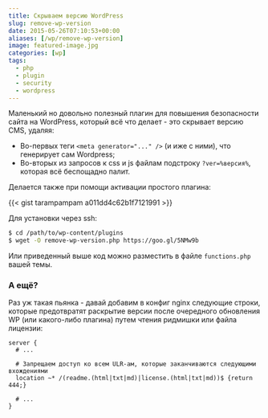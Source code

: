 ```yaml
---
title: Скрываем версию WordPress
slug: remove-wp-version
date: 2015-05-26T07:10:53+00:00
aliases: [/wp/remove-wp-version]
image: featured-image.jpg
categories: [wp]
tags:
  - php
  - plugin
  - security
  - wordpress
---
```


Маленький но довольно полезный плагин для повышения безопасности сайта на WordPress, который всё что делает - это скрывает версию CMS, удаляя:

- Во-первых теги `<meta generator="..." />` (и иже с ними), что генерирует сам Wordpress;
- Во-вторых из запросов к css и js файлам подстроку `?ver=%версия%`, которая всё беспощадно палит.

<!--more-->

Делается также при помощи активации простого плагина:

{{< gist tarampampam a011dd4c62b1f7121991 >}}

Для установки через ssh:

```bash
$ cd /path/to/wp-content/plugins
$ wget -O remove-wp-version.php https://goo.gl/5NMw9b
```

Или приведенный выше код можно разместить в файле `functions.php` вашей темы.

### А ещё?

Раз уж такая пьянка - давай добавим в конфиг nginx следующие строки, которые предотвратят раскрытие версии после очередного обновления WP (или какого-либо плагина) путем чтения ридмишки или файла лицензии:

```nginx
server {
  # ...

  # Запрещаем доступ ко всем ULR-ам, которые заканчиваются следующими вхождениями
  location ~* /(readme.(html|txt|md)|license.(html|txt|md))$ {return 444;}

  # ...
}
```
